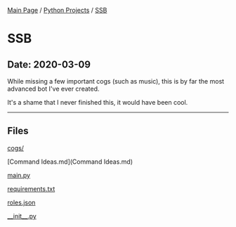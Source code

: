 [Main Page](/) / [Python Projects](/python) / [SSB](/python/2020-03-09_SSB)

# SSB

## Date: 2020-03-09

While missing a few important cogs (such as music), this is by far the most advanced bot I've ever created.

It's a shame that I never finished this, it would have been cool.

-----

## Files

[cogs/](cogs)

[Command Ideas.md](Command Ideas.md)

[main.py](main.py)

[requirements.txt](requirements.txt)

[roles.json](roles.json)

[\_\_init\_\_.py](\_\_init\_\_.py)
